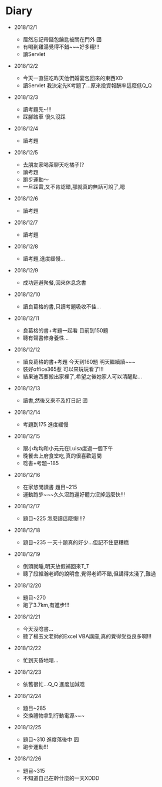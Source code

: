 # Diary

* 2018/12/1
  * 居然忘記帶錢包鑰匙被關在門外 囧
  * 有喝到雞湯覺得不錯~~~好多糧!!!
  * 讀Servlet
  
* 2018/12/2
  * 今天一直狂吃昨天他們婚宴包回來的東西XD
  * 讀Servlet 我決定先K考題了...原來投資報酬率這麼低Q_Q
  
* 2018/12/3
  * 讀考題先~!!!
  * 踩腳踏車 很久沒踩
  

* 2018/12/4
  * 讀考題
  
* 2018/12/5
  * 去朋友家喝茶聊天吃橘子(?
  * 讀考題
  * 跑步運動～
  * 一旦踩雷,又不肯認錯,那就真的無話可說了,嗯
  
* 2018/12/6
  * 讀考題
  
* 2018/12/7
  * 讀考題
  
* 2018/12/8 
  * 讀考題,進度緩慢...
  
* 2018/12/9
  * 成功迴避聚餐,回來休息念書
  
* 2018/12/10
  * 讀良葛格的書,只讀考題吸收不佳...
  
* 2018/12/11
  * 良葛格的書+考題一起看 目前到150題
  * 聽有聲書修身養性...
  
* 2018/12/12
  * 讀良葛格的書+考題 今天到160題 明天繼續讀~~~
  * 裝好office365惹 可以來玩玩看了!!!
  * 結果迪西要搬出家裡了,希望之後她家人可以清醒點...
  
* 2018/12/13
  * 讀書,然後又來不及打日記 囧
  
* 2018/12/14
  * 考題到175 進度緩慢
 
* 2018/12/15
  * 跟小均均和小元元在Luisa度過一個下午
  * 晚餐去上府食堂吃,真的很喜歡這間
  * 唸書+考題~185
  
* 2018/12/16
  * 在家悠閒讀書 題目~215
  * 運動跑步~~~久久沒跑還好體力沒掉這麼快!!!
  
* 2018/12/17
  * 題目~225 怎麼讀這麼慢!!!?
  
* 2018/12/18
  * 題目~235 一天十題真的好少...但記不住更糟糕
  
* 2018/12/19
  * 倒頭就睡,明天放假補回來T_T  
  * 聽了段維瀚老師的說明會,覺得老師不錯,但講得太淺了,難過

* 2018/12/20
  * 題目~270
  * 跑了3.7km,有進步!!!
  
* 2018/12/21
  * 今天沒唸書...
  * 聽了楊玉文老師的Excel VBA講座,真的覺得受益良多啊!!!
  
* 2018/12/22
  * 忙到天昏地暗...
  
* 2018/12/23
  * 依舊很忙...Q_Q 進度加減唸
  
* 2018/12/24
  * 題目~285
  * 交換禮物拿到行動電源~~~
  
* 2018/12/25
  * 題目~310 進度落後中 囧
  * 跑步運動!!!
  
* 2018/12/26
  * 題目~315 
  * 不知道自己在幹什麼的一天XDDD